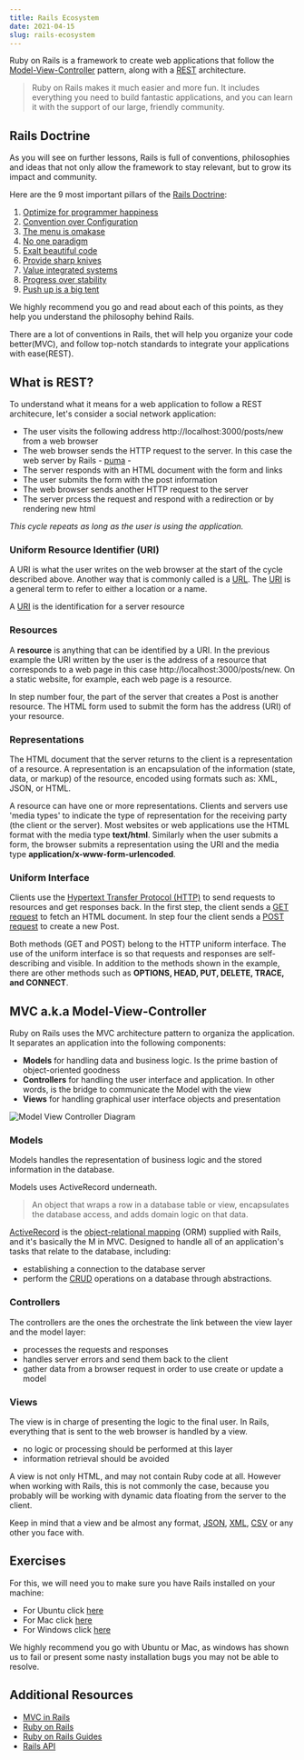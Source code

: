 ```yaml
---
title: Rails Ecosystem
date: 2021-04-15
slug: rails-ecosystem
---
```


Ruby on Rails is a framework to create web applications that follow the [Model-View-Controller](https://en.wikipedia.org/wiki/Model%E2%80%93view%E2%80%93controller) pattern, along with
a [REST](https://en.wikipedia.org/wiki/Representational_state_transfer) architecture.

> Ruby on Rails makes it much easier and more fun. It includes everything you need to build fantastic applications, and you can learn it with the support of our large, friendly community.

## Rails Doctrine

As you will see on further lessons, Rails is full of conventions, philosophies and ideas that not only allow the framework to stay relevant, but to grow its impact and community.

Here are the 9 most important pillars of the [Rails Doctrine](https://rubyonrails.org/doctrine/):

1. [Optimize for programmer happiness](https://rubyonrails.org/doctrine/#optimize-for-programmer-happiness)
2. [Convention over Configuration](https://rubyonrails.org/doctrine/#convention-over-configuration)
3. [The menu is omakase](https://rubyonrails.org/doctrine/#omakase)
4. [No one paradigm](https://rubyonrails.org/doctrine/#no-one-paradigm)
5. [Exalt beautiful code](https://rubyonrails.org/doctrine/#beautiful-code)
6. [Provide sharp knives](https://rubyonrails.org/doctrine/#provide-sharp-knives)
7. [Value integrated systems](https://rubyonrails.org/doctrine/#integrated-systems)
8. [Progress over stability](https://rubyonrails.org/doctrine/#progress-over-stability)
9. [Push up is a big tent](https://rubyonrails.org/doctrine/#big-tent)

We highly recommend you go and read about each of this points, as they help you understand the philosophy behind Rails.

There are a lot of conventions in Rails, thet will help you organize your code better(MVC), and follow top-notch standards to integrate your applications with ease(REST).

## What is REST?

To understand what it means for a web application to follow a REST architecure, let's consider a social network application:

* The user visits the following address http://localhost:3000/posts/new from a web browser
* The web browser sends the HTTP request to the server. In this case the web server by Rails - [puma](https://puma.io/) -
* The server responds with an HTML document with the form and links
* The user submits the form with the post information
* The web browser sends another HTTP request to the server
* The server prcess the request and respond with a redirection or by rendering new html

*This cycle repeats as long as the user is using the application.*

### Uniform Resource Identifier (URI)

A URI is what the user writes on the web browser at the start of the cycle described above. Another way that is commonly called is a [URL](https://en.wikipedia.org/wiki/URL). The [URI]() is a general term to refer to either a location or a name.

A [URI](https://en.wikipedia.org/wiki/URL) is the identification for a server resource

### Resources

A **resource** is anything that can be identified by a URI. In the previous example the URI written by the user is the address of a resource that corresponds to a web page
in this case http://localhost:3000/posts/new. On a static website, for example, each web page is a resource.

In step number four, the part of the server that creates a Post is another resource. The HTML form used to submit the form has the address (URI) of your resource.

### Representations

The HTML document that the server returns to the client is a representation of a resource. A representation is an encapsulation of the information (state, data, or markup) of the resource, encoded using formats such as: XML, JSON, or HTML.

A resource can have one or more representations. Clients and servers use 'media types' to indicate the type of representation for the receiving party (the client or the server). Most websites or web applications use the HTML format with the media type **text/html**. Similarly when the user submits a form, the browser submits a representation using the URI and the media type **application/x-www-form-urlencoded**.

### Uniform Interface

Clients use the [Hypertext Transfer Protocol (HTTP)](https://en.wikipedia.org/wiki/Hypertext_Transfer_Protocol) to send requests to resources and get responses back. In the first step, the client sends a [GET request](https://en.wikipedia.org/wiki/Hypertext_Transfer_Protocol#Request_message) to fetch an HTML document. In step four the client sends a [POST request](https://en.wikipedia.org/wiki/Hypertext_Transfer_Protocol#Request_message) to create a new Post.

Both methods (GET and POST) belong to the HTTP uniform interface. The use of the uniform interface is so that requests and responses are self-describing and visible. In addition to the methods shown in the example, there are other methods such as **OPTIONS, HEAD, PUT, DELETE, TRACE, and CONNECT**.

## MVC a.k.a Model-View-Controller

Ruby on Rails uses the MVC architecture pattern to organiza the application. It separates an application into the following components:

* **Models** for handling data and business logic. Is the prime bastion of object-oriented goodness
* **Controllers** for handling the user interface and application. In other words, is the bridge to communicate the Model with the view
* **Views** for handling graphical user interface objects and presentation

![Model View Controller Diagram](mvc.png)

### Models

Models handles the representation of business logic and the stored information in the database.


Models uses ActiveRecord underneath. 

> An object that wraps a row in a database table or view, encapsulates the database access, and adds domain logic on that data.

[ActiveRecord](https://www.martinfowler.com/eaaCatalog/activeRecord.html) is the [object-relational mapping](https://en.wikipedia.org/wiki/Object%E2%80%93relational_mapping) (ORM) supplied with Rails, and it's basically the M in MVC. Designed to handle all of an application's tasks that relate to the database, including:

* establishing a connection to the database server
* perform the [CRUD](https://en.wikipedia.org/wiki/Create,_read,_update_and_delete) operations on a database through abstractions. 

### Controllers

The controllers are the ones the orchestrate the link between the view layer and the model layer:

* processes the requests and responses
* handles server errors and send them back to the client
* gather data from a browser request in order to use create or update a model 

### Views

The view is in charge of presenting the logic to the final user. In Rails, everything that is sent to the web browser is handled by a view.

* no logic or processing should be performed at this layer
* information retrieval should be avoided 

A view is not only HTML, and may not contain Ruby code at all. However when working with Rails, this is not commonly the case, because
you probably will be working with dynamic data floating from the server to the client.

Keep in mind that a view and be almost any format, [JSON](https://www.json.org/json-en.html), [XML](https://en.wikipedia.org/wiki/XML), [CSV](https://en.wikipedia.org/wiki/Comma-separated_values) or any other you face with.

## Exercises

For this, we will need you to make sure you have Rails installed on your machine:

* For Ubuntu click [here](https://gorails.com/setup/ubuntu/21.04)
* For Mac click [here](https://gorails.com/setup/osx/11.0-big-sur)
* For Windows click [here](https://gorails.com/setup/windows)

We highly recommend you go with Ubuntu or Mac, as windows has shown us to fail or present some nasty installation bugs you may not be able to resolve.

## Additional Resources

+ [MVC in Rails](https://www.youtube.com/watch?v=lKUR4mu1M-U&ab_channel=GoRails)
+ [Ruby on Rails](https://rubyonrails.org/)
+ [Ruby on Rails Guides](https://guides.rubyonrails.org/)
+ [Rails API](https://api.rubyonrails.org/)